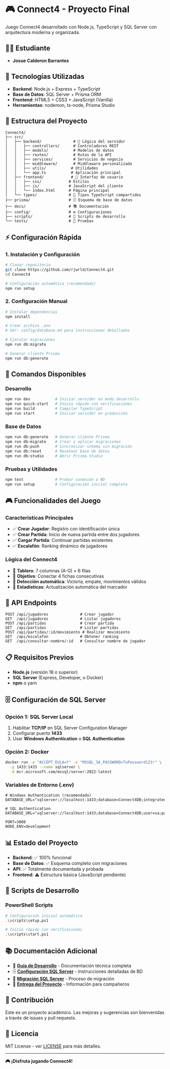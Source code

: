 # 🎮 Connect4 - Proyecto Final

Juego Connect4 desarrollado con Node.js, TypeScript y SQL Server con arquitectura moderna y organizada.

## 👨‍💻 Estudiante
- **Josue Calderon Barrantes**

## 🚀 Tecnologías Utilizadas

- **Backend**: Node.js + Express + TypeScript
- **Base de Datos**: SQL Server + Prisma ORM
- **Frontend**: HTML5 + CSS3 + JavaScript (Vanilla)
- **Herramientas**: nodemon, ts-node, Prisma Studio

## 📁 Estructura del Proyecto

```
Connect4/
├── src/
│   ├── backend/              # 🎯 Lógica del servidor
│   │   ├── controllers/      # Controladores REST
│   │   ├── models/           # Modelos de datos
│   │   ├── routes/           # Rutas de la API
│   │   ├── services/         # Servicios de negocio
│   │   ├── middleware/       # Middleware personalizado
│   │   ├── utils/           # Utilidades
│   │   └── app.ts           # Aplicación principal
│   ├── frontend/            # 🎨 Interfaz de usuario
│   │   ├── css/            # Estilos
│   │   ├── js/             # JavaScript del cliente
│   │   └── index.html      # Página principal
│   └── types/              # 📝 Tipos TypeScript compartidos
├── prisma/                 # 🗄️ Esquema de base de datos
├── docs/                   # 📚 Documentación
├── config/                 # ⚙️ Configuraciones
├── scripts/                # 🔧 Scripts de desarrollo
└── tests/                  # 🧪 Pruebas
```

## ⚡ Configuración Rápida

### 1. **Instalación y Configuración**
```bash
# Clonar repositorio
git clone https://github.com/rjwrld/Connect4.git
cd Connect4

# Configuración automática (recomendado)
npm run setup
```

### 2. **Configuración Manual**
```bash
# Instalar dependencias
npm install

# Crear archivo .env
# Ver: config/database.md para instrucciones detalladas

# Ejecutar migraciones
npm run db:migrate

# Generar cliente Prisma
npm run db:generate
```

## 🎯 Comandos Disponibles

### **Desarrollo**
```bash
npm run dev           # Iniciar servidor en modo desarrollo
npm run quick-start   # Inicio rápido con verificaciones
npm run build         # Compilar TypeScript
npm run start         # Iniciar servidor en producción
```

### **Base de Datos**
```bash
npm run db:generate   # Generar cliente Prisma
npm run db:migrate    # Crear y aplicar migraciones
npm run db:push       # Sincronizar schema sin migración
npm run db:reset      # Resetear base de datos
npm run db:studio     # Abrir Prisma Studio
```

### **Pruebas y Utilidades**
```bash
npm test              # Probar conexión a BD
npm run setup         # Configuración inicial completa
```

## 🎮 Funcionalidades del Juego

### **Características Principales**
- ✅ **Crear Jugador**: Registro con identificación única
- ✅ **Crear Partida**: Inicio de nueva partida entre dos jugadores  
- ✅ **Cargar Partida**: Continuar partidas existentes
- ✅ **Escalafón**: Ranking dinámico de jugadores

### **Lógica del Connect4**
- 🎯 **Tablero**: 7 columnas (A-G) × 6 filas
- 🎯 **Objetivo**: Conectar 4 fichas consecutivas
- 🎯 **Detección automática**: Victoria, empate, movimientos válidos
- 🎯 **Estadísticas**: Actualización automática del marcador

## 🔗 API Endpoints

```
POST /api/jugadores              # Crear jugador
GET  /api/jugadores              # Listar jugadores
POST /api/partidas               # Crear partida
GET  /api/partidas               # Listar partidas
POST /api/partidas/:id/movimiento # Realizar movimiento
GET  /api/escalafon              # Obtener ranking
GET  /api/consultar-nombre/:id   # Consultar nombre de jugador
```

## 📋 Requisitos Previos

- **Node.js** (versión 18 o superior)
- **SQL Server** (Express, Developer, o Docker)
- **npm** o yarn

## 🗄️ Configuración de SQL Server

### **Opción 1: SQL Server Local**
1. Habilitar **TCP/IP** en SQL Server Configuration Manager
2. Configurar puerto **1433**
3. Usar **Windows Authentication** o **SQL Authentication**

### **Opción 2: Docker**
```bash
docker run -e "ACCEPT_EULA=Y" -e "MSSQL_SA_PASSWORD=TuPassword123!" \
  -p 1433:1433 --name sqlserver \
  -d mcr.microsoft.com/mssql/server:2022-latest
```

### **Variables de Entorno (.env)**
```env
# Windows Authentication (recomendado)
DATABASE_URL="sqlserver://localhost:1433;database=Connect4DB;integratedSecurity=true;encrypt=true;trustServerCertificate=true"

# SQL Authentication
DATABASE_URL="sqlserver://localhost:1433;database=Connect4DB;user=sa;password=TuPassword123!;encrypt=true;trustServerCertificate=true"

PORT=3000
NODE_ENV=development
```

## 📊 Estado del Proyecto

- **Backend**: ✅ 100% funcional
- **Base de Datos**: ✅ Esquema completo con migraciones
- **API**: ✅ Totalmente documentada y probada
- **Frontend**: ⚠️ Estructura básica (JavaScript pendiente)

## 🔧 Scripts de Desarrollo

### **PowerShell Scripts**
```bash
# Configuración inicial automática
.\scripts\setup.ps1

# Inicio rápido con verificaciones
.\scripts\start.ps1
```

## 📚 Documentación Adicional

- 📖 **[Guía de Desarrollo](docs/GUIA_DESARROLLO.md)** - Documentación técnica completa
- 🗄️ **[Configuración SQL Server](config/database.md)** - Instrucciones detalladas de BD
- 📝 **[Migración SQL Server](docs/MIGRATION_SQLSERVER.md)** - Proceso de migración
- 🎯 **[Entrega del Proyecto](docs/ENTREGA_COMPANEROS.md)** - Información para compañeros

## 🤝 Contribución

Este es un proyecto académico. Las mejoras y sugerencias son bienvenidas a través de issues y pull requests.

## 📄 Licencia

MIT License - ver [LICENSE](LICENSE) para más detalles.

---

**🎮 ¡Disfruta jugando Connect4!** 